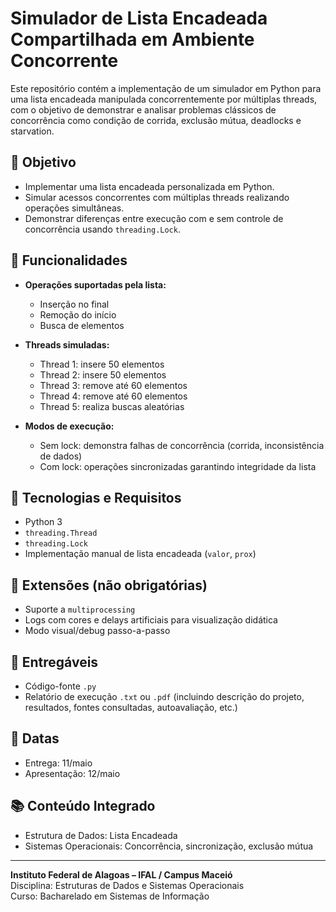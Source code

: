 # Simulador de Lista Encadeada Compartilhada em Ambiente Concorrente

Este repositório contém a implementação de um simulador em Python para uma lista encadeada manipulada concorrentemente por múltiplas threads, com o objetivo de demonstrar e analisar problemas clássicos de concorrência como condição de corrida, exclusão mútua, deadlocks e starvation.

## 🎯 Objetivo

- Implementar uma lista encadeada personalizada em Python.
- Simular acessos concorrentes com múltiplas threads realizando operações simultâneas.
- Demonstrar diferenças entre execução com e sem controle de concorrência usando `threading.Lock`.

## 📌 Funcionalidades

- **Operações suportadas pela lista:**
  - Inserção no final
  - Remoção do início
  - Busca de elementos

- **Threads simuladas:**
  - Thread 1: insere 50 elementos
  - Thread 2: insere 50 elementos
  - Thread 3: remove até 60 elementos
  - Thread 4: remove até 60 elementos
  - Thread 5: realiza buscas aleatórias

- **Modos de execução:**
  - Sem lock: demonstra falhas de concorrência (corrida, inconsistência de dados)
  - Com lock: operações sincronizadas garantindo integridade da lista

## 🧰 Tecnologias e Requisitos

- Python 3
- `threading.Thread`
- `threading.Lock`
- Implementação manual de lista encadeada (`valor`, `prox`)

## 🔄 Extensões (não obrigatórias)

- Suporte a `multiprocessing`
- Logs com cores e delays artificiais para visualização didática
- Modo visual/debug passo-a-passo

## 📄 Entregáveis

- Código-fonte `.py`
- Relatório de execução `.txt` ou `.pdf` (incluindo descrição do projeto, resultados, fontes consultadas, autoavaliação, etc.)

## 📅 Datas

- Entrega: 11/maio
- Apresentação: 12/maio

## 📚 Conteúdo Integrado

- Estrutura de Dados: Lista Encadeada
- Sistemas Operacionais: Concorrência, sincronização, exclusão mútua

---

**Instituto Federal de Alagoas – IFAL / Campus Maceió**  
Disciplina: Estruturas de Dados e Sistemas Operacionais     
Curso: Bacharelado em Sistemas de Informação


